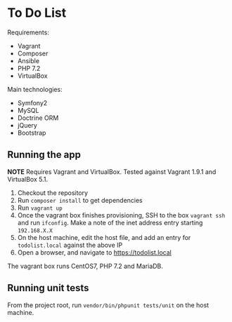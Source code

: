 # To Do List

Requirements:
- Vagrant
- Composer
- Ansible
- PHP 7.2
- VirtualBox

Main technologies:
- Symfony2
- MySQL
- Doctrine ORM
- jQuery
- Bootstrap

## Running the app

__NOTE__ Requires Vagrant and VirtualBox. Tested against Vagrant 1.9.1 and VirtualBox 5.1.

1. Checkout the repository
2. Run `composer install` to get dependencies
3. Run `vagrant up`
4. Once the vagrant box finishes provisioning, SSH to the box `vagrant ssh` and run `ifconfig`. Make a note of the inet address entry starting `192.168.X.X`
5. On the host machine, edit the host file, and add an entry for `todolist.local` against the above IP
6. Open a browser, and navigate to https://todolist.local

The vagrant box runs CentOS7, PHP 7.2 and MariaDB.

## Running unit tests

From the project root, run `vendor/bin/phpunit tests/unit` on the host machine.